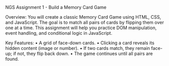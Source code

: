 NGS Assignment 1 - Build a Memory Card Game

Overview:
You will create a classic Memory Card Game using HTML, CSS, and JavaScript. The goal is to match all pairs of cards by flipping them over one at a time. This assignment will help you practice DOM manipulation, event handling, and conditional logic in JavaScript.

Key Features:
•	A grid of face-down cards.
•	Clicking a card reveals its hidden content (image or number).
•	If two cards match, they remain face-up; if not, they flip back down.
•	The game continues until all pairs are found.
